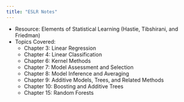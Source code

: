```yaml
---
title: "ESLR Notes"
---
```


- Resource: Elements of Statistical Learning (Hastie, Tibshirani, and Friedman)
- Topics Covered:
  - Chapter 3: Linear Regression
  - Chapter 4: Linear Classification
  - Chapter 6: Kernel Methods
  - Chapter 7: Model Assessment and Selection
  - Chapter 8: Model Inference and Averaging
  - Chapter 9: Additive Models, Trees, and Related Methods
  - Chapter 10: Boosting and Additive Trees
  - Chapter 15: Random Forests 